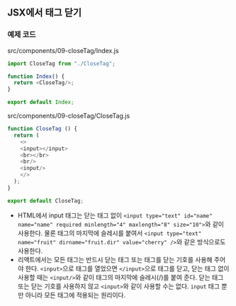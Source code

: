 ## JSX에서 태그 닫기

### 예제 코드
src/components/09-closeTag/Index.js
```js
import CloseTag from "./CloseTag";

function Index() {
  return <CloseTag/>;
}

export default Index;
```

src/components/09-closeTag/CloseTag.js
```js
function CloseTag () {
  return (
    <>
    <input></input>
    <br></br>
    <br/>
    <input/>
    </>
  );
}

export default CloseTag;
```
- HTML에서 input 태그는 닫는 태그 없이 `<input type="text" id="name" name="name" required minlength="4" maxlength="8" size="10">`와 같이 사용한다. 물론 태그의 마지막에 슬레시를 붙여서 `<input type="text" name="fruit" dirname="fruit.dir" value="cherry" />`와 같은 방식으로도 사용한다.
- 리액트에서는 모든 태그는 반드시 닫는 태그 또는 태그를 닫는 기호를 사용해 주어야 한다. `<input>`으로 태그를 열었으면 `</input>`으로 태그를 닫고, 닫는 태그 없이 사용할 때는 `<input/>`와 같이 태그의 마지막에 슬레시(/)를 붙여 준다. 닫는 태그 또는 닫는 기호를 사용하지 않고 `<input>`와 같이 사용할 수는 없다. `input` 태그 뿐만 아니라 모든 태그에 적용되는 원리이다.